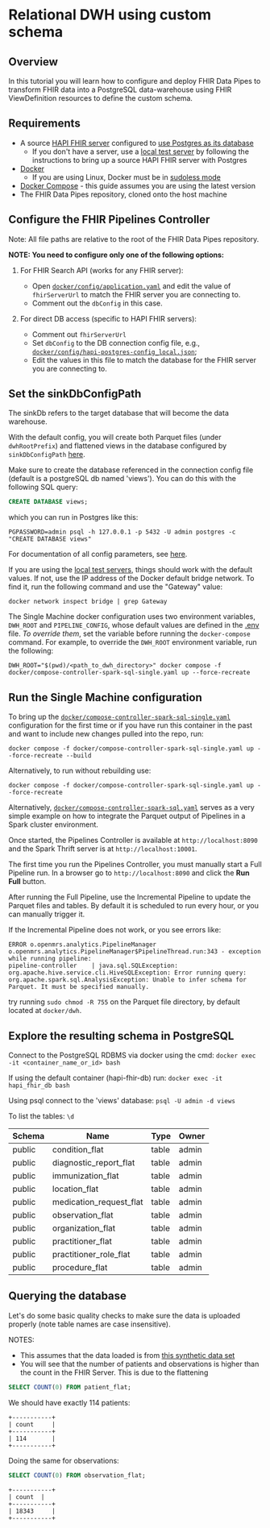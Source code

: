 # Relational DWH using custom schema 

## Overview
In this tutorial you will learn how to configure and deploy FHIR Data Pipes to transform FHIR data into a PostgreSQL data-warehouse using FHIR ViewDefinition resources to define the custom schema.

## Requirements

*   A source [HAPI FHIR server](https://hapifhir.io/) configured to [use Postgres as its database](https://github.com/hapifhir/hapi-fhir-jpaserver-starter#postgresql-configuration)
    *   If you don't have a server, use a [local test server](https://github.com/google/fhir-data-pipes/wiki/Try-the-pipelines-using-local-test-servers) by following the instructions to bring up a source HAPI FHIR server with Postgres
*   [Docker](https://www.docker.com/)
    *   If you are using Linux, Docker must be in [sudoless mode](https://docs.docker.com/engine/install/linux-postinstall/)
*   [Docker Compose](https://docs.docker.com/compose/) - this guide assumes you are using the latest version 
*   The FHIR Data Pipes repository, cloned onto the host machine

## Configure the FHIR Pipelines Controller

Note: All file paths are relative to the root of the FHIR Data Pipes repository.

**NOTE: You need to configure only one of the following options:**

1. For FHIR Search API (works for any FHIR server): 
   * Open [`docker/config/application.yaml`](https://github.com/google/fhir-data-pipes/blob/master/docker/config/application.yaml) and edit the value of `fhirServerUrl` to match the FHIR server you are connecting to. 
   * Comment out the `dbConfig` in this case.

2. For direct DB access (specific to HAPI FHIR servers):
   * Comment out `fhirServerUrl`
   * Set `dbConfig` to the DB connection config file, e.g., [`docker/config/hapi-postgres-config_local.json`](https://github.com/google/fhir-data-pipes/blob/master/docker/config/hapi-postgres-config_local.json); 
   * Edit the values in this file to match the database for the FHIR server you are connecting to.

## Set the sinkDbConfigPath
The sinkDb refers to the target database that will become the data warehouse.

With the default config, you will create both Parquet files (under `dwhRootPrefix`) and flattened views in the database configured by `sinkDbConfigPath` [here](https://github.com/google/fhir-data-pipes/blob/27d691e91d0fe6ef4c9624acba4e68bca145c973/docker/config/application.yaml#L42). 

Make sure to create the database referenced in the connection config file (default is a postgreSQL db named 'views'). You can do this with the following SQL query:

```sql
CREATE DATABASE views;
```
which you can run in Postgres like this:
```shell
PGPASSWORD=admin psql -h 127.0.0.1 -p 5432 -U admin postgres -c "CREATE DATABASE views"
```

For documentation of all config parameters, see [here](https://github.com/google/fhir-data-pipes/blob/master/pipelines/controller/config/application.yaml).

If you are using the [local test servers](https://github.com/google/fhir-data-pipes/wiki/Try-the-pipelines-using-local-test-servers), things should work with the default values. If not, use the IP address of the Docker default bridge network. To find it, run the following command and use the "Gateway" value:

```
docker network inspect bridge | grep Gateway
```

The Single Machine docker configuration uses two environment variables, `DWH_ROOT` and `PIPELINE_CONFIG`, whose default values are defined in the [.env](https://github.com/google/fhir-data-pipes/blob/master/docker/.env) file. _To override them_, set the variable before running the `docker-compose` command. For example, to override the `DWH_ROOT` environment variable, run the following:

```
DWH_ROOT="$(pwd)/<path_to_dwh_directory>" docker compose -f docker/compose-controller-spark-sql-single.yaml up --force-recreate 
```

## Run the Single Machine configuration
To bring up the [`docker/compose-controller-spark-sql-single.yaml`](https://github.com/google/fhir-data-pipes/blob/master/docker/compose-controller-spark-sql-single.yaml) configuration for the first time or if you have run this container in the past and want to include new changes pulled into the repo, run:

```
docker compose -f docker/compose-controller-spark-sql-single.yaml up --force-recreate --build
```

Alternatively, to run without rebuilding use:

```
docker compose -f docker/compose-controller-spark-sql-single.yaml up --force-recreate
```

Alternatively, [`docker/compose-controller-spark-sql.yaml`](https://github.com/google/fhir-data-pipes/blob/master/docker/compose-controller-spark-sql.yaml) serves as a very simple example on how to integrate the Parquet output of Pipelines in a Spark cluster environment.

Once started, the Pipelines Controller is available at `http://localhost:8090` and the Spark Thrift server is at `http://localhost:10001`.

The first time you run the Pipelines Controller, you must manually start a Full Pipeline run. In a browser go to `http://localhost:8090` and click the **Run Full** button. 

After running the Full Pipeline, use the Incremental Pipeline to update the Parquet files and tables. By default it is scheduled to run every hour, or you can manually trigger it.

If the Incremental Pipeline does not work, or you see errors like:

```
ERROR o.openmrs.analytics.PipelineManager o.openmrs.analytics.PipelineManager$PipelineThread.run:343 - exception while running pipeline: 
pipeline-controller    | java.sql.SQLException: org.apache.hive.service.cli.HiveSQLException: Error running query: org.apache.spark.sql.AnalysisException: Unable to infer schema for Parquet. It must be specified manually.
```

try running `sudo chmod -R 755` on the Parquet file directory, by default located at `docker/dwh`.

## Explore the resulting schema in PostgreSQL

Connect to the PostgreSQL RDBMS via docker using the cmd: `docker exec -it <container_name_or_id> bash`

If using the default container (hapi-fhir-db) run: `docker exec -it hapi_fhir_db bash`

Using psql connect to the 'views'  database: `psql -U admin -d views`

To list the tables: `\d`

| Schema |          Name           | Type  | Owner| 
 ---     | ----                    |---    | ---
| public | condition_flat          | table | admin|
| public | diagnostic_report_flat  | table | admin|
| public | immunization_flat       | table | admin|
| public | location_flat           | table | admin|
| public | medication_request_flat | table | admin|
| public | observation_flat        | table | admin|
| public | organization_flat       | table | admin|
| public | practitioner_flat       | table | admin|
| public | practitioner_role_flat  | table | admin|
| public | procedure_flat          | table | admin|


## Querying the database

Let's do some basic quality checks to make sure the data is uploaded properly (note
table names are case insensitive).

NOTES:

*   This assumes that the data loaded is from [this synthetic data set](https://github.com/google/fhir-data-pipes/synthea-hiv/sample_data)
*   You will see that the number of patients and observations is higher than the count in the FHIR Server. This is due to the flattening

```sql
SELECT COUNT(0) FROM patient_flat;
```
We should have exactly 114 patients:
```
+-----------+
| count     |
+-----------+
| 114       |
+-----------+
```

Doing the same for observations:
```sql
SELECT COUNT(0) FROM observation_flat;
```
```
+-----------+
| count  |
+-----------+
| 18343     |
+-----------+
```
